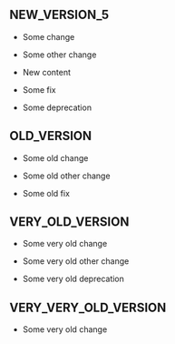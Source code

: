 ## NEW_VERSION_5
* Some change
* Some other change
* New content

* Some fix

* Some deprecation

## OLD_VERSION
* Some old change
* Some old other change

* Some old fix

## VERY_OLD_VERSION
* Some very old change
* Some very old other change

* Some very old deprecation

## VERY_VERY_OLD_VERSION
* Some very old change